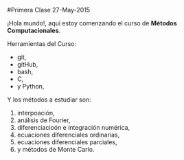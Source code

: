#Primera Clase 27-May-2015

¡Hola mundo!, aquí estoy comenzando el curso de **Métodos Computacionales**.

Herramientas del Curso:
+ git,
+ gitHub,
+ bash,
+ C,
+ y Python,

Y los métodos a estudiar son:
1. interpoación,
2. análisis de Fourier,
3. diferenciacioón e integración numérica,
4. ecuaciones diferenciales ordinarias,
5. ecuaciones diferenciales parciales,
6. y métodos de Monte Carlo.